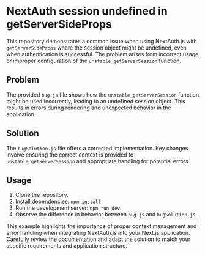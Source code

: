 # NextAuth session undefined in getServerSideProps

This repository demonstrates a common issue when using NextAuth.js with `getServerSideProps` where the session object might be undefined, even when authentication is successful. The problem arises from incorrect usage or improper configuration of the `unstable_getServerSession` function.

## Problem

The provided `bug.js` file shows how the `unstable_getServerSession` function might be used incorrectly, leading to an undefined session object. This results in errors during rendering and unexpected behavior in the application.

## Solution

The `bugSolution.js` file offers a corrected implementation. Key changes involve ensuring the correct context is provided to `unstable_getServerSession` and appropriate handling for potential errors.

## Usage

1. Clone the repository.
2. Install dependencies: `npm install`
3. Run the development server: `npm run dev`
4. Observe the difference in behavior between `bug.js` and `bugSolution.js`.

This example highlights the importance of proper context management and error handling when integrating NextAuth.js into your Next.js application. Carefully review the documentation and adapt the solution to match your specific requirements and application structure.